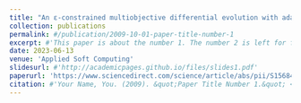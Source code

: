 ```yaml
---
title: "An ɛ-constrained multiobjective differential evolution with adaptive gradient-based repair method for real-world constrained optimization problems"
collection: publications
permalink: #/publication/2009-10-01-paper-title-number-1
excerpt: #'This paper is about the number 1. The number 2 is left for future work.'
date: 2023-06-13
venue: 'Applied Soft Computing'
slidesurl: #'http://academicpages.github.io/files/slides1.pdf'
paperurl: 'https://www.sciencedirect.com/science/article/abs/pii/S1568494623012206'
citation: #'Your Name, You. (2009). &quot;Paper Title Number 1.&quot; <i>Journal 1</i>. 1(1).'
---
```

